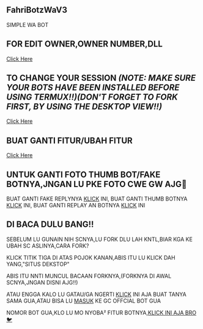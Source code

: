 ## FahriBotzWaV3
SIMPLE WA BOT

## FOR EDIT OWNER,OWNER NUMBER,DLL
[Click Here](http://github.com/BOTZ4YOU/FahriBotzWaV3/blob/master/settings.json)

## TO CHANGE YOUR SESSION *(NOTE: MAKE SURE YOUR BOTS HAVE BEEN INSTALLED BEFORE USING TERMUX!!)(DON'T FORGET TO FORK FIRST, BY USING THE DESKTOP VIEW!!)*
[Click Here](https://github.com/BOTZ4YOU/FahriBotzWaV3/blob/master/Ziyx.json)

## BUAT GANTI FITUR/UBAH FITUR
[Click Here](https://github.com/BOTZ4YOU/FahriBotzWaV3/blob/master/ALDI.js)

## UNTUK GANTI FOTO THUMB BOT/FAKE BOTNYA,JNGAN LU PKE FOTO CWE GW AJG🗿
BUAT GANTI FAKE REPLYNYA [KLICK](https://github.com/BOTZ4YOU/FahriBotzWaV3/blob/master/image/cewe.jpeg) INI,
BUAT GANTI THUMB BOTNYA [KLICK](https://github.com/BOTZ4YOU/FahriBotzWaV3/blob/master/image/thumb.jpeg) INI,
BUAT GANTI REPLAY AN BOTNYA [KLICK](https://github.com/BOTZ4YOU/FahriBotzWaV3/blob/master/image/fake.jpeg) INI

## DI BACA DULU BANG!!
SEBELUM LU GUNAIN NIH SCNYA,LU FORK DLU LAH KNTL,BIAR KGA KE UBAH SC ASLINYA,CARA FORK?

KLICK TITIK TIGA DI ATAS POJOK KANAN,ABIS ITU LU KLICK DAH YANG,"SITUS DEKSTOP"

ABIS ITU NNTI MUNCUL BACAAN FORKNYA,(FORKNYA DI AWAL SCNYA,JNGAN DISNI AJG!!)

ATAU ENGGA KALO LU GATAU/GA NGERTI [KLICK](https://wa.me/6288905703349?text=Bang+Cara+Ubah+Ke+Mode+Dekstopnya+Kyak+Gmn?) INI AJA BUAT TANYA SAMA GUA,ATAU BISA LU [MASUK](https://chat.whatsapp.com/BeJH7mw5pM5H8siiYyuqaO) KE GC OFFCIAL BOT GUA

NOMOR BOT GUA,KLO LU MO NYOBA² FITUR BOTNYA,[KLICK INI AJA BRO🐦](https://wa.me/62889057033491?text=/menu)
